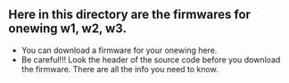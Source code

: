 ## Here in this directory are the firmwares for onewing w1, w2, w3.

- You can download a firmware for your onewing here.
- Be careful!!! Look the header of the source code before you download the firmware. There are all the info you need to know.
